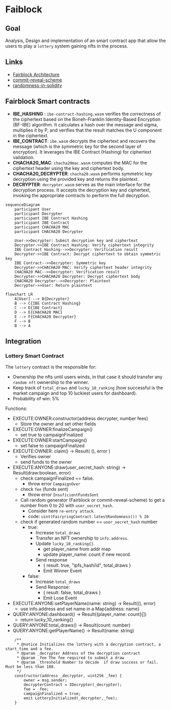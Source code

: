 # Faiblock

## Goal

Analysis, Design and implementation of an smart contract app that allow the users to play a `lottery` system gaining nfts in the process.

## Links

- [Fairblock Architecture](https://docs.fairblock.network/assets/images/cosmos_architecture-67fb3256597a774426ea433ea56a3d62.png)
- [commit-reveal-scheme](https://blog.jarrodwatts.com/understanding-the-commit-reveal-scheme-with-solidity-examples)
- [randomness-in-solidity](https://medium.com/coinmonks/randomness-in-solidity-933eaa6ccff1)

## Fairblock Smart contracts

- **IBE_HASHING** : `ibe-contract-hashing.wasm` verifies the correctness of the ciphertext based on the Boneh-Franklin Identity-Based Encryption (BF-IBE) algorithm. It calculates a hash over the message and sigma, multiplies it by P, and verifies that the result matches the U component in the ciphertext.
- **IBE_CONTRACT**: `ibe.wasm` decrypts the ciphertext and recovers the message (which is the symmetric key for the second layer of encryption). It leverages the IBE Contract (Hashing) for ciphertext validation.
- **CHACHA20_MAC**: `chacha20mac.wasm` computes the MAC for the ciphertext header using the key and ciphertext body.
- **CHACHA20_DECRYPTER**: `chacha20.wasm` performs symmetric key decryption using the provided key and returns the plaintext.
- **DECRYPTER**: `decrypter.wasm` serves as the main interface for the decryption process. It accepts the decryption key and ciphertext, invoking the appropriate contracts to perform the full decryption.

```mermaid
sequenceDiagram
    participant User
    participant Decrypter
    participant IBE Contract Hashing
    participant IBE Contract
    participant CHACHA20 MAC
    participant CHACHA20 Decrypter

    User->>Decrypter: Submit decryption key and ciphertext
    Decrypter->>IBE Contract Hashing: Verify ciphertext integrity
    IBE Contract Hashing-->>Decrypter: Verification result
    Decrypter->>IBE Contract: Decrypt ciphertext to obtain symmetric key
    IBE Contract-->>Decrypter: Symmetric key
    Decrypter->>CHACHA20 MAC: Verify ciphertext header integrity
    CHACHA20 MAC-->>Decrypter: Verification result
    Decrypter->>CHACHA20 Decrypter: Decrypt ciphertext body
    CHACHA20 Decrypter-->>Decrypter: Plaintext
    Decrypter->>User: Return plaintext
```

```mermaid
flowchart LR
    A[User] --> B{Decrypter}
    B --> C{IBE Contract Hashing}
    C --> D{IBE Contract}
    D --> E{CHACHA20 MAC}
    E --> F{CHACHA20 Decrypter}
    F --> B
    B --> A
```

## Integration

### Lottery Smart Contract

The `lottery` contract is the responsible for:

- Ownership the nfts until users winds, in that case it should transfer any `random nft` ownership to the winner.
- Keep track of `total_draws` and `lucky_10_ranking` (how successful is the market campaign and top 10 luckiest users for dashboard).
- Probability of win: 5%

Functions:

- EXECUTE:OWNER:constructor(address decrypter, number fees)
  - Store the owner and set other fields
- EXECUTE:OWNER:finalizeCampaign()
  - set true to campaignFinalized
- EXECUTE:OWNER:startCampaign()
  - set false to campaignFinalized
- EXECUTE:OWNER: claim() -> Result( (), error )
  - Verifies owner
  - send funds to the owner
- EXECUTE:ANYONE:draw(user_secret_hash: string) -> Result(draw:boolean, error)
  - check campaignFinalized == false.
    - throw error `CampaignOver`
  - check `fee` (funds sent)
    - throw error `InsuficientFundsSent`
  - Call random generator (Fairblock or commit-reveal-scheme) to get a number from 0 to 20 with `user_secret_hash`.
    - Consider here `re-entry attack`.
    - code: `uint(FairyringContract.latestRandomness()) % 20`
  - check if generated random number == `user_secret_hash` number
    - true:
      - Increase `total_draws`
      - Transfer an NFT ownership to `info.address`.
      - Update `lucky_10_ranking{}`.
        - get player_name from addr map
        - update player_name: count if new record.
      - Send response
        - { result: true, "ipfs_hash/id", total_draws }
        - Emit Winner Event
    - false:
      - Increase `total_draws`
      - Send Response:
        - { result: false, total_draws }
        - Emit Lose Event
- EXECUTE:ANYONE:setPlayerName(name: string) -> Result((), error)
  - use info.address and set name in a Map{address: name}
- QUERY:ANYONE:dashboard() -> Result({player_name: count}[])
  - return lucky_10_ranking{}
- QUERY:ANYONE:total_draws() -> Result(count: number)
- QUERY:ANYONE:getPlayerName() -> Result(name: string)

```solidity
    /**
     * @notice Initializes the lottery with a decryption contract, a start_time and a fee.
     * @param _decrypter Address of the decryption contract
     * @param _fee The fee required to submit a draw
     * @param _threshold Number to decide  if draw success or fail. Must be less than 100.
     */
    constructor(address _decrypter, uint256 _fee) {
        owner = msg.sender;
        decrypterContract = IDecrypter(_decrypter);
        fee = _fee;
        campaignFinalized = true;
        emit LotteryInitialized(_decrypter,_fee);
    }
```
